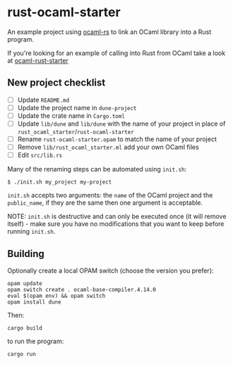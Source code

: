 # rust-ocaml-starter

An example project using [ocaml-rs](https://github.com/zshipko/ocaml-rs) to link an OCaml library into a Rust program.

If you're looking for an example of calling into Rust from OCaml take a look at [ocaml-rust-starter](https://github.com/zshipko/ocaml-rust-starter)

## New project checklist

- [ ] Update `README.md`
- [ ] Update the project name in `dune-project`
- [ ] Update the crate name in `Cargo.toml`
- [ ] Update `lib/dune` and `lib/dune` with the name of your project in place of `rust_ocaml_starter`/`rust-ocaml-starter`
- [ ] Rename `rust-ocaml-starter.opam` to match the name of your project
- [ ] Remove `lib/rust_ocaml_starter.ml` add your own OCaml files
- [ ] Edit `src/lib.rs`

Many of the renaming steps can be automated using `init.sh`:

```shell
$ ./init.sh my_project my-project
```

`init.sh` accepts two arguments: the `name` of the OCaml project and the `public_name`, if they are the same then one argument is acceptable.

NOTE: `init.sh` is destructive and can only be executed once (it will remove itself) - make sure you have no modifications that you want to keep before running `init.sh`.

## Building
Optionally create a local OPAM switch (choose the version you prefer):

```
opam update
opam switch create . ocaml-base-compiler.4.14.0
eval $(opam env) && opam switch
opam install dune
```

Then:

    cargo build

to run the program:

    cargo run

